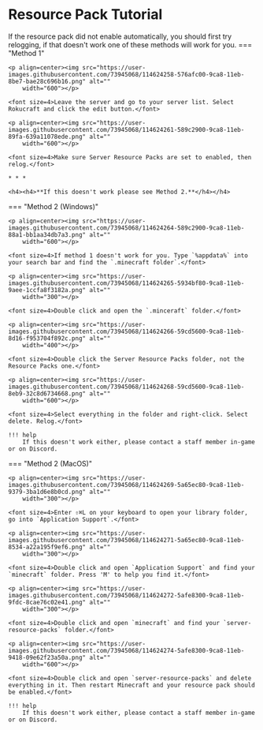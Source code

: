 # Resource Pack Tutorial

If the resource pack did not enable automatically, you should first try relogging, if that doesn't work one of these methods will work for you.
=== "Method 1"

    <p align=center><img src="https://user-images.githubusercontent.com/73945068/114624258-576afc00-9ca8-11eb-8be7-bae28c696b16.png" alt=""
        width="600"></p>

    <font size=4>Leave the server and go to your server list. Select Rokucraft and click the edit button.</font>

    <p align=center><img src="https://user-images.githubusercontent.com/73945068/114624261-589c2900-9ca8-11eb-89fa-639a11078ede.png" alt=""
        width="600"></p>

    <font size=4>Make sure Server Resource Packs are set to enabled, then relog.</font>

    * * *

    <h4><h4>**If this doesn't work please see Method 2.**</h4></h4>

=== "Method 2 (Windows)"

    <p align=center><img src="https://user-images.githubusercontent.com/73945068/114624264-589c2900-9ca8-11eb-88a1-bb1aa34db7a3.png" alt=""
        width="600"></p>

    <font size=4>If method 1 doesn't work for you. Type `%appdata%` into your search bar and find the `.minecraft folder`.</font>

    <p align=center><img src="https://user-images.githubusercontent.com/73945068/114624265-5934bf80-9ca8-11eb-9aee-1ccfa8f3182a.png" alt=""
        width="300"></p>

    <font size=4>Double click and open the `.minceraft` folder.</font>

    <p align=center><img src="https://user-images.githubusercontent.com/73945068/114624266-59cd5600-9ca8-11eb-8d16-f953704f892c.png" alt=""
        width="400"></p>

    <font size=4>Double click the Server Resource Packs folder, not the Resource Packs one.</font>

    <p align=center><img src="https://user-images.githubusercontent.com/73945068/114624268-59cd5600-9ca8-11eb-8eb9-32c8d6734668.png" alt=""
        width="600"></p>

    <font size=4>Select everything in the folder and right-click. Select delete. Relog.</font>

    !!! help
        If this doesn't work either, please contact a staff member in-game or on Discord.

=== "Method 2 (MacOS)"

    <p align=center><img src="https://user-images.githubusercontent.com/73945068/114624269-5a65ec80-9ca8-11eb-9379-3ba1d6e8b0cd.png" alt=""
        width="300"></p>

    <font size=4>Enter ⇧⌘L on your keyboard to open your library folder, go into `Application Support`.</font>

    <p align=center><img src="https://user-images.githubusercontent.com/73945068/114624271-5a65ec80-9ca8-11eb-8534-a22a195f9ef6.png" alt=""
        width="300"></p>

    <font size=4>Double click and open `Application Support` and find your `minecraft` folder. Press 'M' to help you find it.</font>

    <p align=center><img src="https://user-images.githubusercontent.com/73945068/114624272-5afe8300-9ca8-11eb-9fdc-8cae76c02e41.png" alt=""
        width="300"></p>

    <font size=4>Double click and open `minecraft` and find your `server-resource-packs` folder.</font>

    <p align=center><img src="https://user-images.githubusercontent.com/73945068/114624274-5afe8300-9ca8-11eb-9418-09e62f23a50a.png" alt=""
        width="600"></p>

    <font size=4>Double click and open `server-resource-packs` and delete everything in it. Then restart Minecraft and your resource pack should be enabled.</font>

    !!! help
        If this doesn't work either, please contact a staff member in-game or on Discord.

